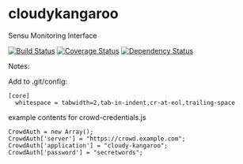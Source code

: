 cloudykangaroo
==============

Sensu Monitoring Interface

[![Build Status](https://api.travis-ci.org/johann8384/cloudykangaroo.png?branch=master)](https://travis-ci.org/johann8384/cloudykangaroo)
[![Coverage Status](https://coveralls.io/repos/johann8384/cloudykangaroo/badge.png)](https://coveralls.io/r/johann8384/cloudykangaroo)
[![Dependency Status](https://www.versioneye.com/user/projects/52d8c586ec137594090001d3/badge.png)](https://www.versioneye.com/user/projects/52d8c586ec137594090001d3)

Notes:

Add to .git/config:
```
[core]
  whitespace = tabwidth=2,tab-in-indent,cr-at-eol,trailing-space
```

example contents for crowd-credentials.js
```
CrowdAuth = new Array();
CrowdAuth['server'] = "https://crowd.example.com";
CrowdAuth['application'] = "cloudy-kangaroo";
CrowdAuth['password'] = "secretwords";
```

